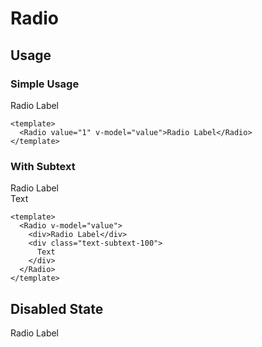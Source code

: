 <script setup>
  import Radio from "./Radio.vue"
  import { ref } from "vue-demi"

  const value      = ref('')
  const groupValue = ref([])
</script>


# Radio

## Usage

### Simple Usage
<preview>
  <Radio value="1" v-model="value">Radio Label</Radio>
</preview>

```vue
<template>
  <Radio value="1" v-model="value">Radio Label</Radio>
</template>
```

### With Subtext

<preview>
  <Radio v-model="value">
    <div>Radio Label</div>
    <div class="text-subtext-100">
      Text
    </div>
  </Radio>
</preview>

```vue
<template>
  <Radio v-model="value">
    <div>Radio Label</div>
    <div class="text-subtext-100">
      Text
    </div>
  </Radio>
</template>
```

## Disabled State

<preview>
  <Radio v-model="value" value="3" disabled>
    Radio Label
  </Radio>
</preview>
